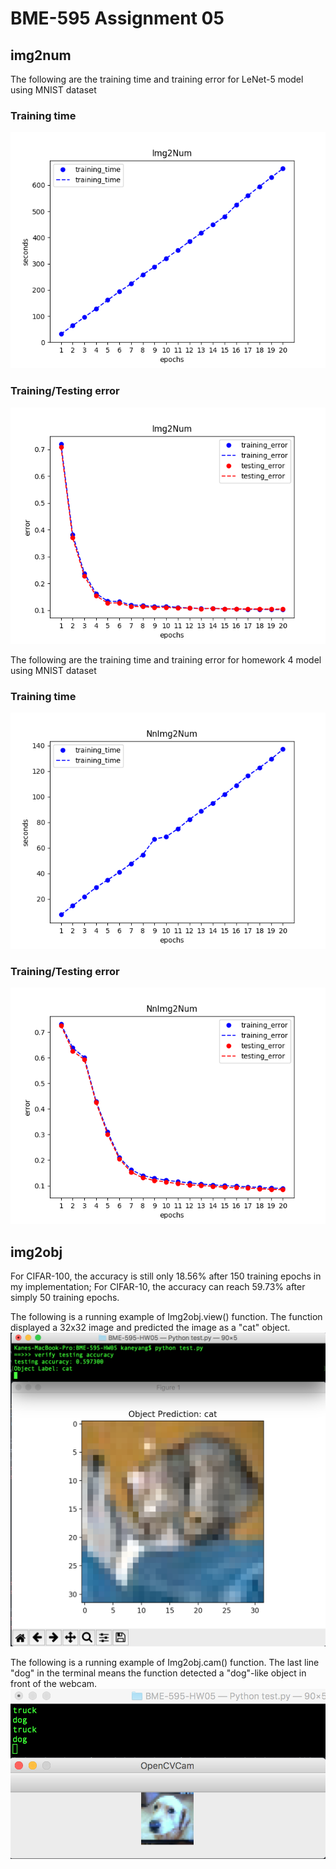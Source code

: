 # BME-595 Assignment 05

## img2num
The following are the training time and training error for LeNet-5 model using MNIST dataset
### Training time
![Training time](Img2Num_speed_ep-20.png)
### Training/Testing error
![Error](Img2Num_error_ep-20.png)

The following are the training time and training error for homework 4 model using MNIST dataset
### Training time
![Training time](NnImg2Num_speed_ep-20.png)
### Training/Testing error
![Error](NnImg2Num_error_ep-20.png)

## img2obj
For CIFAR-100, the accuracy is still only 18.56% after 150 training epochs in my implementation; For CIFAR-10, the accuracy can reach 59.73% after simply 50 training epochs.

The following is a running example of Img2obj.view() function. The function displayed a 32x32 image and predicted the image as a "cat" object.
![Img2obj.view()](Img2obj_view.png)

The following is a running example of Img2obj.cam() function. The last line "dog" in the terminal means the function detected a "dog"-like object in front of the webcam.
![Img2obj.cam()](Img2obj_cam.png)
